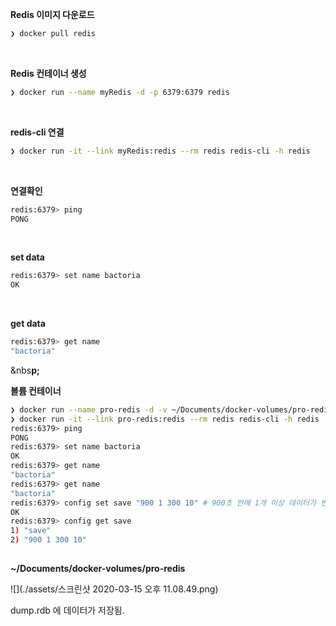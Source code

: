 **Redis 이미지 다운로드**

```bash
❯ docker pull redis
```

&nbsp;

**Redis 컨테이너 생성**

```bash
❯ docker run --name myRedis -d -p 6379:6379 redis
```

&nbsp;

**redis-cli 연결**

```bash
❯ docker run -it --link myRedis:redis --rm redis redis-cli -h redis
```

&nbsp;

**연결확인**

```bash
redis:6379> ping
PONG
```

&nbsp;

**set data**

```bash
redis:6379> set name bactoria
OK
```

&nbsp;

**get data**

```bash
redis:6379> get name
"bactoria"
```

&nbs**p;**

**볼륨 컨테이너**

```bash
❯ docker run --name pro-redis -d -v ~/Documents/docker-volumes/pro-redis:/data -p 6379:6379 redis redis-server --appendonly yes
❯ docker run -it --link pro-redis:redis --rm redis redis-cli -h redis
redis:6379> ping
PONG
redis:6379> set name bactoria
OK
redis:6379> get name
"bactoria"
redis:6379> get name
"bactoria"
redis:6379> config set save "900 1 300 10" # 900초 안에 1개 이상 데이터가 변경되면 저장한다. 300초 안에 10개 이상 데이터가 변경되면 저장한다. => dump.rdb 에 저장됨.
OK
redis:6379> config get save
1) "save"
2) "900 1 300 10"
 

```



**~/Documents/docker-volumes/pro-redis**

![](./assets/스크린샷 2020-03-15 오후 11.08.49.png)

dump.rdb 에 데이터가 저장됨.











